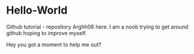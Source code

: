 # Hello-World
Github tutorial - repository
Arghh06 here. I am a noob trying to get around github hoping to improve myself.

Hey you got a moment to help me out?
